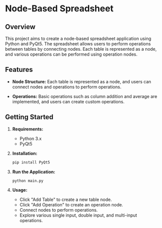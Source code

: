 # Node-Based Spreadsheet

## Overview

This project aims to create a node-based spreadsheet application using Python and PyQt5. The spreadsheet allows users to perform operations between tables by connecting nodes. Each table is represented as a node, and various operations can be performed using operation nodes.

## Features

- **Node Structure:** Each table is represented as a node, and users can connect nodes and operations to perform operations.
  
- **Operations:** Basic operations such as column addition and average are implemented, and users can create custom operations.


## Getting Started

1. **Requirements:**
    - Python 3.x
    - PyQt5

2. **Installation:**
    ```bash
    pip install PyQt5
    ```

3. **Run the Application:**
    ```bash
    python main.py
    ```

4. **Usage:**
    - Click "Add Table" to create a new table node.
    - Click "Add Operation" to create an operation node.
    - Connect nodes to perform operations.
    - Explore various single input, double input, and multi-input operations.
